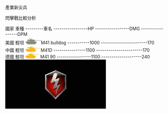產業新尖兵

閃擊戰比較分析
<td>國家</td>
<td>車種</td>
<td>---------車名</td>
<td>-----------------HP</td>
<td>-----------------DMG</td>
<td>-----------------DPM</td></br>
</tr>
<tr>
  <td colspan="2">美國</td>
                <td>輕坦</td>
                <td><a href="https://asia.wotblitz.com/zh-tw/encyclopedia/vehicles/usa/M41_Bulldog/" 
                       title="M41 bulldog"
                        target="_blank">
                        <img src="image/M41_bulldog.png"></a>M41 bulldog</td>
                <td>-----------1000</td>
                <td>-----------------------170</td></br>
            </tr>
            <tr>
                <td colspan="2">中國</td>
                <td>輕坦</td>
                <td><a href="https://asia.wotblitz.com/zh-tw/encyclopedia/vehicles/china/Ch42_M41D/" 
                       title="M41D"
                        target="_blank">
                        <img src="image/M41D.png"></a>M41D</td>
                <td>----------------1100</td>
                <td>-----------------------170</td></br>
            </tr>
            <tr>
                <td colspan="2">德國</td>
                <td>輕坦</td>
                <td><a href="https://asia.wotblitz.com/zh-tw/encyclopedia/vehicles/germany/G120_M41_90/"
                        title="M41 90" target="_blank">
                        <img src="image/M41_90.png"></a> M41 90</td>
                <td>-----------------1100</td>
                <td>--------------------240</td></br>
            </tr>
        <a href="https://asia.wotblitz.com/zh-tw/encyclopedia/vehicles/usa/"><img src="image/WOTB1.jpeg" title="WOTB" target="_blank"></a>
    
